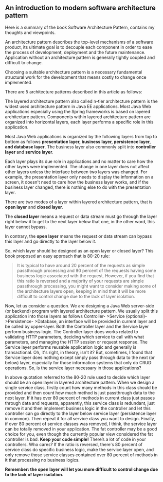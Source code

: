 ## An introduction to modern software architecture pattern

Here is a summary of the book Software Architecture Pattern, contains my thoughts and viewpoints.

An architecture pattern describes the top-level mechanisms of a software product, its ultimate goal is to decouple each component in order to ease the process of development, deployment and the future maintenance. Application without an architecture pattern is generally tightly coupled and difficult to change. 

Choosing a suitable architecture pattern is a necessary fundamental structural work for the development that means costly to change once implemented. 

There are 5 architecture patterns described in this article as follows: 


The layered architecture pattern also called n-tier architecture pattern is the widest used architecture pattern in Java EE applications. Most Java Web applications especially using the Spring frameworks is based on layered architecture pattern. Components within layered architecture pattern are organized into horizontal layers, each layer performs a specific role in this application. 

Most Java Web applications is organized by the following layers from top to bottom as follows **presentation layer, business layer, persistence layer, and database layer**. The business layer also commonly split into **controller layer** and **service layer**.

Each layer plays its due role in applications and no matter to care how the other layers were implemented. The change in one layer does not affect other layers unless the interface between two layers was changed. For example, the presentation layer only needs to display the information on a screen, it doesn't need to care how the business layer works, and if the business layer changed, there is nothing else to do with the presentation layer. 

There are two modes of a layer within layered architecture pattern, that is **open layer** and **closed layer**.

The **closed layer** means a request or data stream must go through the layer right below it to get to the next layer below that one, in the other word, this layer cannot bypass.

In contrary, the **open layer** means the request or data stream can bypass this layer and go directly to the layer below it.  

So, which layer should be designed as an open layer or closed layer? This book proposed an easy approach that is 80-20 rule:

> It is typical to have around 20 percent of the requests as simple passthrough processing and 80 percent of the requests having some business logic associated with the request. However, if you find that this ratio is reversed and a majority of your requests are simple passthrough processing, you might want to consider making some of the architecture layers open, keeping in mind that it will be more difficult to control change due to the lack of layer isolation.

Now, let us consider a question. We are designing a Java Web server-side (or backend) program with layered architecture pattern. We usually split this application into those layers as follows Controller- >Service (optional)- >Persistence- >Database, an interface will be provided in current layer and be called by upper-layer. Both the Controller layer and the Service layer perform business logic. The Controller layer does works related to validating HTTP parameters, deciding which service to call with what parameters, and managing the HTTP session or request response. The Service layer performs reusable application logic and generally is transactional. Oh, it's right, in theory, isn't it? But, sometimes, I found that Service layer does nothing except simply pass through data to the next (or below) layer, especially for those information systems that only do CRUD operations. So, is the service layer necessary in those applications?

In above quotation referred to the 80-20 rule used to decide which layer should be an open layer in layered architecture pattern. When we design a single service class, firstly count how many methods in this class should be provided and then count how much method is just passthrough data to the next layer. If it has over 80 percent of methods in current class just passes through data and requests, apparently, this service class is redundant, just remove it and then implement business logic in the controller and let this controller can go directly to the layer below service layer (persistence layer in common). Then repeat it for all service class you want to design. Finally, if over 80 percent of service classes was removed, I think, the service layer can be totally removed in your application. The fat controller may be a good choice for you, even though the currently popular view considered the fat controller is bad. **Keep your code simple!** There’s a lot of code in your controllers. Who cares? If the ratio is reversed, there's 80 percent of service class do specific business logic, make the service layer open, and only remove those service classes contained over 80 percent of methods in it that processing no business logics.

**Remember: the open layer will let you more difficult to control change due to the lack of layer isolation.**

